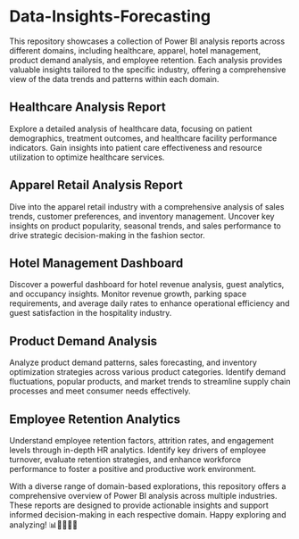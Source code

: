 # Data-Insights-Forecasting
This repository showcases a collection of Power BI analysis reports across different domains, including healthcare, apparel, hotel management, product demand analysis, and employee retention. Each analysis provides valuable insights tailored to the specific industry, offering a comprehensive view of the data trends and patterns within each domain.

## Healthcare Analysis Report
Explore a detailed analysis of healthcare data, focusing on patient demographics, treatment outcomes, and healthcare facility performance indicators. Gain insights into patient care effectiveness and resource utilization to optimize healthcare services.

## Apparel Retail Analysis Report
Dive into the apparel retail industry with a comprehensive analysis of sales trends, customer preferences, and inventory management. Uncover key insights on product popularity, seasonal trends, and sales performance to drive strategic decision-making in the fashion sector.

## Hotel Management Dashboard
Discover a powerful dashboard for hotel revenue analysis, guest analytics, and occupancy insights. Monitor revenue growth, parking space requirements, and average daily rates to enhance operational efficiency and guest satisfaction in the hospitality industry.

## Product Demand Analysis
Analyze product demand patterns, sales forecasting, and inventory optimization strategies across various product categories. Identify demand fluctuations, popular products, and market trends to streamline supply chain processes and meet consumer needs effectively.

## Employee Retention Analytics
Understand employee retention factors, attrition rates, and engagement levels through in-depth HR analytics. Identify key drivers of employee turnover, evaluate retention strategies, and enhance workforce performance to foster a positive and productive work environment.

With a diverse range of domain-based explorations, this repository offers a comprehensive overview of Power BI analysis across multiple industries. These reports are designed to provide actionable insights and support informed decision-making in each respective domain. Happy exploring and analyzing! 📊💼🏥👗🏨
